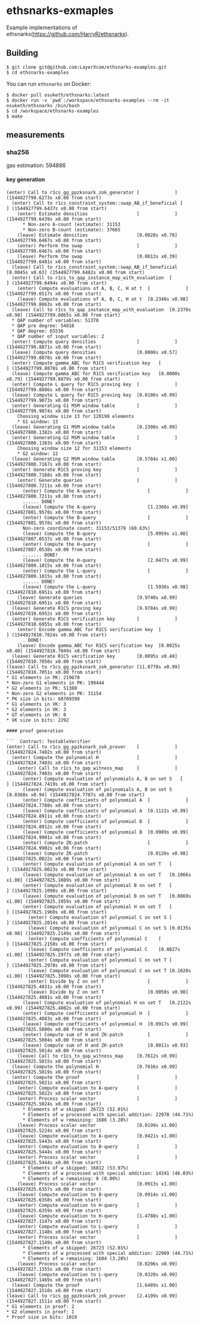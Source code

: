 # ethsnarks-exmaples
Example implementations of ethsnarks(https://github.com/HarryR/ethsnarks).

## Building
```
$ git clone git@github.com:LayerXcom/ethsnarks-examples.git
$ cd ethsnarks-examples
```

You can run `ethsnarks` on Docker:
```
$ docker pull osuketh/ethsnarks:latest
$ docker run -v `pwd`:/workspace/ethsnarks-examples --rm -it osuketh/ethsnarks /bin/bash
$ cd /workspace/ethsnarks-examples
$ make
```

## measurements

### sha256
gas estimation: 594886

#### key generation
```
(enter) Call to r1cs_gg_ppzksnark_zok_generator	[             ]	(1544927799.6273s x0.00 from start)
  (enter) Call to r1cs_constraint_system::swap_AB_if_beneficial	[             ]	(1544927799.6437s x0.00 from start)
    (enter) Estimate densities                 	[             ]	(1544927799.6439s x0.00 from start)
      * Non-zero A-count (estimate): 31153
      * Non-zero B-count (estimate): 37665
    (leave) Estimate densities                 	[0.0028s x0.78]	(1544927799.6467s x0.00 from start)
    (enter) Perform the swap                   	[             ]	(1544927799.6467s x0.00 from start)
    (leave) Perform the swap                   	[0.0013s x0.39]	(1544927799.6481s x0.00 from start)
  (leave) Call to r1cs_constraint_system::swap_AB_if_beneficial	[0.0045s x0.63]	(1544927799.6482s x0.00 from start)
  (enter) Call to r1cs_to_qap_instance_map_with_evaluation	[             ]	(1544927799.6494s x0.00 from start)
    (enter) Compute evaluations of A, B, C, H at t	[             ]	(1544927799.6517s x0.00 from start)
    (leave) Compute evaluations of A, B, C, H at t	[0.2346s x0.98]	(1544927799.8863s x0.00 from start)
  (leave) Call to r1cs_to_qap_instance_map_with_evaluation	[0.2370s x0.98]	(1544927799.8865s x0.00 from start)
  * QAP number of variables: 51378
  * QAP pre degree: 54818
  * QAP degree: 65536
  * QAP number of input variables: 2
  (enter) Compute query densities            	[             ]	(1544927799.8871s x0.00 from start)
  (leave) Compute query densities            	[0.0006s x0.57]	(1544927799.8878s x0.00 from start)
  (enter) Compute gamma_ABC for R1CS verification key	[             ]	(1544927799.8878s x0.00 from start)
  (leave) Compute gamma_ABC for R1CS verification key	[0.0000s x0.79]	(1544927799.8879s x0.00 from start)
  (enter) Compute L query for R1CS proving key	[             ]	(1544927799.8886s x0.00 from start)
  (leave) Compute L query for R1CS proving key	[0.0186s x0.99]	(1544927799.9073s x0.00 from start)
  (enter) Generating G1 MSM window table     	[             ]	(1544927799.9074s x0.00 from start)
    Choosing window size 13 for 120198 elements
    * G1 window: 13
  (leave) Generating G1 MSM window table     	[0.2308s x0.99]	(1544927800.1382s x0.00 from start)
  (enter) Generating G2 MSM window table     	[             ]	(1544927800.1383s x0.00 from start)
    Choosing window size 12 for 31153 elements
    * G2 window: 12
  (leave) Generating G2 MSM window table     	[0.5784s x1.00]	(1544927800.7167s x0.00 from start)
  (enter) Generate R1CS proving key          	[             ]	(1544927800.7168s x0.00 from start)
    (enter) Generate queries                   	[             ]	(1544927800.7211s x0.00 from start)
      (enter) Compute the A-query                	[             ]	(1544927800.7211s x0.00 from start)
      ...... DONE!
      (leave) Compute the A-query                	[1.2366s x0.99]	(1544927801.9578s x0.00 from start)
      (enter) Compute the B-query                	[             ]	(1544927801.9578s x0.00 from start)
      Non-zero coordinate count: 31153/51379 (60.63%)
      (leave) Compute the B-query                	[5.0959s x1.00]	(1544927807.0537s x0.00 from start)
      (enter) Compute the H-query                	[             ]	(1544927807.0538s x0.00 from start)
      ....... DONE!
      (leave) Compute the H-query                	[2.0477s x0.99]	(1544927809.1015s x0.00 from start)
      (enter) Compute the L-query                	[             ]	(1544927809.1015s x0.00 from start)
      ...... DONE!
      (leave) Compute the L-query                	[1.5936s x0.98]	(1544927810.6951s x0.00 from start)
    (leave) Generate queries                   	[9.9740s x0.99]	(1544927810.6951s x0.00 from start)
  (leave) Generate R1CS proving key          	[9.9784s x0.99]	(1544927810.6952s x0.00 from start)
  (enter) Generate R1CS verification key     	[             ]	(1544927810.6955s x0.00 from start)
    (enter) Encode gamma_ABC for R1CS verification key	[             ]	(1544927810.7024s x0.00 from start)
      . DONE!
    (leave) Encode gamma_ABC for R1CS verification key	[0.0025s x0.40]	(1544927810.7049s x0.00 from start)
  (leave) Generate R1CS verification key     	[0.0095s x0.48]	(1544927810.7050s x0.00 from start)
(leave) Call to r1cs_gg_ppzksnark_zok_generator	[11.0778s x0.99]	(1544927810.7051s x0.00 from start)
* G1 elements in PK: 219670
* Non-zero G1 elements in PK: 199444
* G2 elements in PK: 51380
* Non-zero G2 elements in PK: 31154
* PK size in bits: 68709398
* G1 elements in VK: 3
* G2 elements in VK: 3
* GT elements in VK: 0
* VK size in bits: 2292

#### proof generation

```  Contract: TestableVerifier
(enter) Call to r1cs_gg_ppzksnark_zok_prover	[             ]	(1544927824.7402s x0.00 from start)
  (enter) Compute the polynomial H           	[             ]	(1544927824.7403s x0.00 from start)
    (enter) Call to r1cs_to_qap_witness_map    	[             ]	(1544927824.7403s x0.00 from start)
      (enter) Compute evaluation of polynomials A, B on set S	[             ]	(1544927824.7419s x0.00 from start)
      (leave) Compute evaluation of polynomials A, B on set S	[0.0368s x0.94]	(1544927824.7787s x0.00 from start)
      (enter) Compute coefficients of polynomial A	[             ]	(1544927824.7788s x0.00 from start)
      (leave) Compute coefficients of polynomial A	[0.1122s x0.99]	(1544927824.8911s x0.00 from start)
      (enter) Compute coefficients of polynomial B	[             ]	(1544927824.8912s x0.00 from start)
      (leave) Compute coefficients of polynomial B	[0.0989s x0.99]	(1544927824.9901s x0.00 from start)
      (enter) Compute ZK-patch                   	[             ]	(1544927824.9902s x0.00 from start)
      (leave) Compute ZK-patch                   	[0.0120s x0.98]	(1544927825.0022s x0.00 from start)
      (enter) Compute evaluation of polynomial A on set T	[             ]	(1544927825.0023s x0.00 from start)
      (leave) Compute evaluation of polynomial A on set T	[0.1066s x1.00]	(1544927825.1089s x0.00 from start)
      (enter) Compute evaluation of polynomial B on set T	[             ]	(1544927825.1090s x0.00 from start)
      (leave) Compute evaluation of polynomial B on set T	[0.0869s x1.00]	(1544927825.1959s x0.00 from start)
      (enter) Compute evaluation of polynomial H on set T	[             ]	(1544927825.1960s x0.00 from start)
        (enter) Compute evaluation of polynomial C on set S	[             ]	(1544927825.2014s x0.00 from start)
        (leave) Compute evaluation of polynomial C on set S	[0.0135s x0.98]	(1544927825.2149s x0.00 from start)
        (enter) Compute coefficients of polynomial C	[             ]	(1544927825.2150s x0.00 from start)
        (leave) Compute coefficients of polynomial C	[0.0827s x1.00]	(1544927825.2977s x0.00 from start)
        (enter) Compute evaluation of polynomial C on set T	[             ]	(1544927825.2978s x0.00 from start)
        (leave) Compute evaluation of polynomial C on set T	[0.1020s x1.00]	(1544927825.3998s x0.00 from start)
        (enter) Divide by Z on set T               	[             ]	(1544927825.4031s x0.00 from start)
        (leave) Divide by Z on set T               	[0.0050s x0.90]	(1544927825.4081s x0.00 from start)
      (leave) Compute evaluation of polynomial H on set T	[0.2122s x0.99]	(1544927825.4082s x0.00 from start)
      (enter) Compute coefficients of polynomial H	[             ]	(1544927825.4083s x0.00 from start)
      (leave) Compute coefficients of polynomial H	[0.0917s x0.99]	(1544927825.5000s x0.00 from start)
      (enter) Compute sum of H and ZK-patch      	[             ]	(1544927825.5004s x0.00 from start)
      (leave) Compute sum of H and ZK-patch      	[0.0011s x0.93]	(1544927825.5014s x0.00 from start)
    (leave) Call to r1cs_to_qap_witness_map    	[0.7612s x0.99]	(1544927825.5015s x0.00 from start)
  (leave) Compute the polynomial H           	[0.7616s x0.99]	(1544927825.5019s x0.00 from start)
  (enter) Compute the proof                  	[             ]	(1544927825.5021s x0.00 from start)
    (enter) Compute evaluation to A-query      	[             ]	(1544927825.5022s x0.00 from start)
    (enter) Process scalar vector              	[             ]	(1544927825.5024s x0.00 from start)
      * Elements of w skipped: 26723 (52.01%)
      * Elements of w processed with special addition: 22970 (44.71%)
      * Elements of w remaining: 1686 (3.28%)
    (leave) Process scalar vector              	[0.0199s x1.00]	(1544927825.5224s x0.00 from start)
    (leave) Compute evaluation to A-query      	[0.0421s x1.00]	(1544927825.5443s x0.00 from start)
    (enter) Compute evaluation to B-query      	[             ]	(1544927825.5444s x0.00 from start)
    (enter) Process scalar vector              	[             ]	(1544927825.5444s x0.00 from start)
      * Elements of w skipped: 16812 (53.97%)
      * Elements of w processed with special addition: 14341 (46.03%)
      * Elements of w remaining: 0 (0.00%)
    (leave) Process scalar vector              	[0.0913s x1.00]	(1544927825.6357s x0.00 from start)
    (leave) Compute evaluation to B-query      	[0.0914s x1.00]	(1544927825.6358s x0.00 from start)
    (enter) Compute evaluation to H-query      	[             ]	(1544927825.6359s x0.00 from start)
    (leave) Compute evaluation to H-query      	[1.4788s x1.00]	(1544927827.1147s x0.00 from start)
    (enter) Compute evaluation to L-query      	[             ]	(1544927827.1148s x0.00 from start)
    (enter) Process scalar vector              	[             ]	(1544927827.1149s x0.00 from start)
      * Elements of w skipped: 26723 (52.01%)
      * Elements of w processed with special addition: 22969 (44.71%)
      * Elements of w remaining: 1684 (3.28%)
    (leave) Process scalar vector              	[0.0206s x0.99]	(1544927827.1355s x0.00 from start)
    (leave) Compute evaluation to L-query      	[0.0320s x0.99]	(1544927827.1469s x0.00 from start)
  (leave) Compute the proof                  	[1.6489s x1.00]	(1544927827.1510s x0.00 from start)
(leave) Call to r1cs_gg_ppzksnark_zok_prover	[2.4109s x0.99]	(1544927827.1511s x0.00 from start)
* G1 elements in proof: 2
* G2 elements in proof: 1
* Proof size in bits: 1019
```

